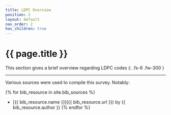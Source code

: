 ```yaml
---
title: LDPC Overview
position: 2
layout: default
nav_order: 2
has_children: true
---
```


# {{ page.title }}

This section gives a brief overview regarding LDPC codes
{: .fs-6 .fw-300 }

---
Various sources were used to compile this survey. Notably:

{% for bib_resource in site.bib_sources %}
 - [{{ bib_resource.name }}]({{ bib_resource.url }}) by {{ bib_resource.author }}
{% endfor %}